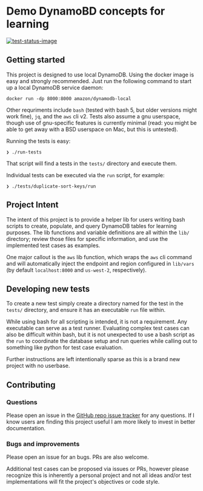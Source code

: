 # Demo DynamoBD concepts for learning

[![test-status-image]][test-status]

## Getting started

This project is designed to use local DynamoDB. Using the docker image is easy
and strongly recommended. Just run the following command to start up a local
DynamoDB service daemon:

```
docker run -dp 8000:8000 amazon/dynamodb-local
```

Other requriments include `bash` (tested with bash 5, but older versions might
work fine), `jq`, and the `aws` cli v2. Tests also assume a gnu userspace,
though use of gnu-specific features is currently minimal (read: you might be
able to get away with a BSD userspace on Mac, but this is untested).

Running the tests is easy:

```
❯ ./run-tests
```

That script will find a tests in the `tests/` directory and execute them.

Individual tests can be executed via the `run` script, for example:

```
❯ ./tests/duplicate-sort-keys/run
```


## Project Intent

The intent of this project is to provide a helper lib for users writing bash
scripts to create, populate, and query DynamoDB tables for learning purposes.
The lib functions and variable definitions are all within the `lib/` directory;
review those files for specific information, and use the implemented test cases
as examples.

One major callout is the `aws` lib function, which wraps the `aws`
cli command and will automatically inject the endpoint and region configured in
`lib/vars` (by default `localhost:8000` and `us-west-2`, respectively).


## Developing new tests

To create a new test simply create a directory named for the test in the
`tests/` directory, and ensure it has an executable `run` file within.

While using bash for all scripting is intended, it is not a requirement. Any
executable can serve as a test runner. Evaluating complex test cases can also
be difficult within bash, but it is not unexpected to use a bash script as the
`run` to coordinate the database setup and run queries while calling out to
something like python for test case evaluation.

Further instructions are left intentionally sparse as this is a brand new
project with no userbase.


## Contributing

### Questions

Please open an issue in the [GitHub repo issue
tracker](https://github.com/jkeifer/dynamodb-learning-tests/issues) for any
questions. If I know users are finding this project useful I am more likely to
invest in better documentation.

### Bugs and improvements

Please open an issue for an bugs. PRs are also welcome.

Additional test cases can be proposed via issues or PRs, however please
recognize this is inherently a personal project and not all ideas and/or test
implementations will fit the project's objectives or code style.


[test-status-image]: https://github.com/jkeifer/dynamodb-learning-tests/actions/workflows/run-tests.yml/badge.svg
[test-status]: https://github.com/jkeifer/dynamodb-learning-tests/actions/workflows/run-tests.yml
